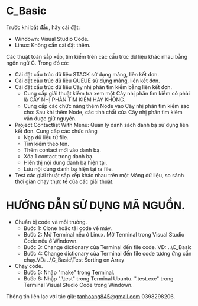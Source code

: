 # C_Basic
Trước khi bắt đầu, hãy cài đặt: 
  + Windown: Visual Studio Code.
  + Linux: Không cần cài đặt thêm.

Các thuật toán sắp xếp, tìm kiếm trên các cấu trúc dữ liệu khác nhau bằng ngôn ngữ C. Trong đó có:
- Cài đặt cấu trúc dữ liệu STACK sử dụng mảng, liên kết đơn.
- Cài đặt cấu trúc dữ liệu QUEUE sử dụng mảng, liên kết đơn.
- Cài đặt cấu trúc dữ liệu Cây nhị phân tìm kiếm bằng liên kết đơn.
  + Cung cấp giải thuật kiểm tra xem một Cây nhị phân tìm kiếm có phải là CÂY NHỊ PHÂN TÌM KIẾM HAY KHÔNG.
  + Cung cấp các chức năng thêm Node vào Cây nhị phân tìm kiếm sao cho: Sau khi thêm Node, các tính chất của Cây nhị phân tìm kiêm vẫn được giữ nguyên.
- Project Contactlist With Menu: Quản lý danh sách danh bạ sử dụng liên kết đơn. Cung cấp các chức năng
  + Nạp dữ liệu từ file.
  + Tìm kiếm theo tên.
  + Thêm contact mới vào danh bạ.
  + Xóa 1 contact trong danh bạ.
  + Hiển thị nội dung danh bạ hiện tại.
  + Lưu nội dung danh bạ hiện tại ra file.
- Test các giải thuật sắp xếp khác nhau trên một Mảng dữ liệu, so sánh thời gian chạy thực tế của các giải thuật.

# HƯỚNG DẪN SỬ DỤNG MÃ NGUỒN.
- Chuẩn bị code và môi trường.
  + Bước 1: Clone hoặc tải code về máy.
  + Bước 2: Mở Terminal nếu ở Linux. Mở Terminal trong Visual Studio Code nếu ở Windown.
  + Bước 3: Change dictionary của Terminal đến file code. VD: \..\C_Basic
  + Bước 4: Change dictionary của Terminal đến file code tương ứng cần chạy.VD: \..\C_Basic\Test Sorting on Array
- Chạy code.
  + Bước 5: Nhập "make" trong Terminal.
  + Bước 6: Nhập ".\test" trong Terminal Ubuntu. "\.test.exe" trong Terminal Visual Studio Code trong Windown.

Thông tin liên lạc với tác giả: tanhoang845@gmail.com 0398298206.
